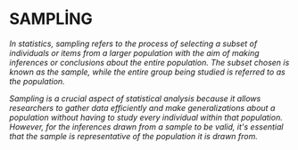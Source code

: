 #  SAMPLİNG
*In statistics, sampling refers to the process of selecting a subset of individuals or items from a larger population with the aim of making inferences or conclusions about the entire population. The subset chosen is known as the sample, while the entire group being studied is referred to as the population.*

*Sampling is a crucial aspect of statistical analysis because it allows researchers to gather data efficiently and make generalizations about a population without having to study every individual within that population. However, for the inferences drawn from a sample to be valid, it's essential that the sample is representative of the population it is drawn from.*
